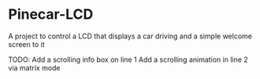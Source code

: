 # Pinecar-LCD
A project to control a LCD that displays a car driving and a simple welcome screen to it

TODO:
Add a scrolling info box on line 1
Add a scrolling animation in line 2 via matrix mode
